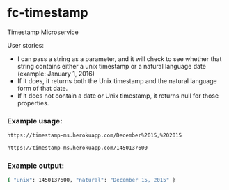 # fc-timestamp
Timestamp Microservice

User stories:

- I can pass a string as a parameter, and it will check to see whether that string contains either a unix timestamp 
        or a natural language date (example: January 1, 2016)
- If it does, it returns both the Unix timestamp and the natural language form of that date.
- If it does not contain a date or Unix timestamp, it returns null for those properties.
    
### Example usage: 
```sh
https://timestamp-ms.herokuapp.com/December%2015,%202015 
```
```sh
https://timestamp-ms.herokuapp.com/1450137600
```
### Example output: 
```sh
{ "unix": 1450137600, "natural": "December 15, 2015" }
```
